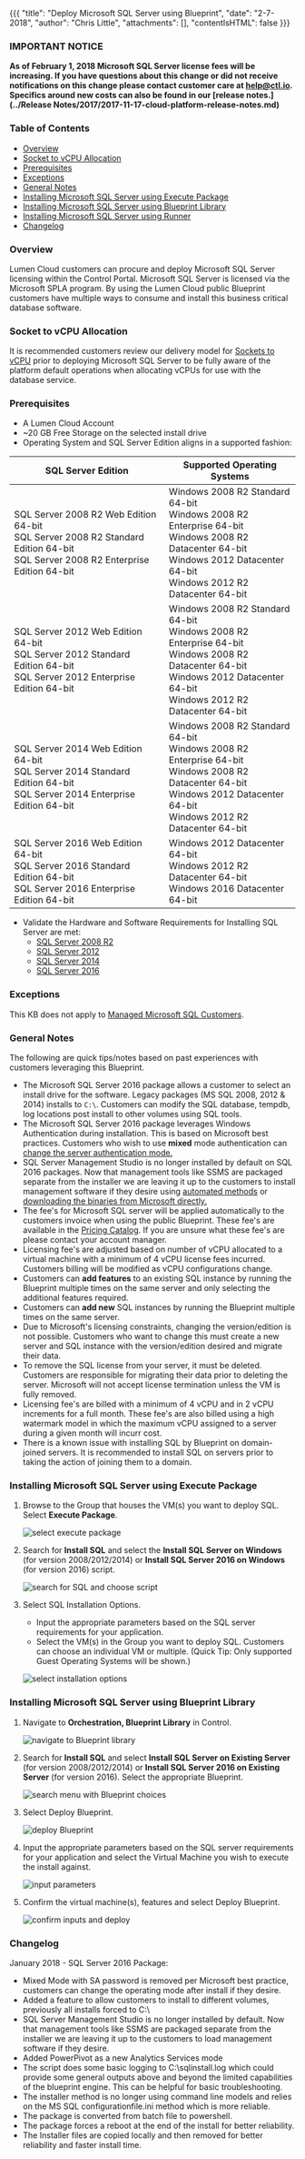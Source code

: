 {{{
  "title": "Deploy Microsoft SQL Server using Blueprint",
  "date": "2-7-2018",
  "author": "Chris Little",
  "attachments": [],
  "contentIsHTML": false
}}}

### **IMPORTANT NOTICE**
**As of February 1, 2018 Microsoft SQL Server license fees will be increasing. If you have questions about this change or did not receive notifications on this change please contact customer care at help@ctl.io. Specifics around new costs can also be found in our [release notes.](../Release Notes/2017/2017-11-17-cloud-platform-release-notes.md)**

### Table of Contents
* [Overview](#overview)
* [Socket to vCPU Allocation](#socket-to-vcpu-allocation)
* [Prerequisites](#prerequisites)
* [Exceptions](#exceptions)
* [General Notes](#general-notes)
* [Installing Microsoft SQL Server using Execute Package](#installing-microsoft-sql-server-using-execute-package)
* [Installing Microsoft SQL Server using Blueprint Library](#installing-microsoft-sql-server-using-blueprint-library)
* [Installing Microsoft SQL Server using Runner](#installing-microsoft-sql-server-using-runner)
* [Changelog](#changelog)

### Overview
Lumen Cloud customers can procure and deploy Microsoft SQL Server licensing within the Control Portal. Microsoft SQL Server is licensed via the Microsoft SPLA program. By using the Lumen Cloud public Blueprint customers have multiple ways to consume and install this business critical database software.

### Socket to vCPU Allocation
It is recommended customers review our delivery model for [Sockets to vCPU](../Servers/platform-socket-to-vcpu-allocation.md) prior to deploying Microsoft SQL Server to be fully aware of the platform default operations when allocating vCPUs for use with the database service.

### Prerequisites
* A Lumen Cloud Account
* ~20 GB Free Storage on the selected install drive
* Operating System and SQL Server Edition aligns in a supported fashion:

SQL Server Edition|Supported Operating Systems
------------------|---------------------------
SQL Server 2008 R2 Web Edition 64-bit<br>SQL Server 2008 R2 Standard Edition 64-bit<br>SQL Server 2008 R2 Enterprise Edition 64-bit|Windows 2008 R2 Standard 64-bit<br>Windows 2008 R2 Enterprise 64-bit<br>Windows 2008 R2 Datacenter 64-bit<br>Windows 2012 Datacenter 64-bit<br>Windows 2012 R2 Datacenter 64-bit
SQL Server 2012 Web Edition 64-bit<br>SQL Server 2012 Standard Edition 64-bit<br>SQL Server 2012 Enterprise Edition 64-bit|Windows 2008 R2 Standard 64-bit<br>Windows 2008 R2 Enterprise 64-bit<br>Windows 2008 R2 Datacenter 64-bit<br>Windows 2012 Datacenter 64-bit<br>Windows 2012 R2 Datacenter 64-bit
SQL Server 2014 Web Edition 64-bit<br>SQL Server 2014 Standard Edition 64-bit<br>SQL Server 2014 Enterprise Edition 64-bit|Windows 2008 R2 Standard 64-bit<br>Windows 2008 R2 Enterprise 64-bit<br>Windows 2008 R2 Datacenter 64-bit<br>Windows 2012 Datacenter 64-bit<br>Windows 2012 R2 Datacenter 64-bit
SQL Server 2016 Web Edition 64-bit<br>SQL Server 2016 Standard Edition 64-bit<br>SQL Server 2016 Enterprise Edition 64-bit|Windows 2012 Datacenter 64-bit<br>Windows 2012 R2 Datacenter 64-bit<br>Windows 2016 Datacenter 64-bit

* Validate the Hardware and Software Requirements for Installing SQL Server are met:
    * [SQL Server 2008 R2](//msdn.microsoft.com/en-us/library/ms143506%28v=sql.105%29.aspx)
    * [SQL Server 2012](//msdn.microsoft.com/en-us/library/ms143506%28v=sql.110%29.aspx)
    * [SQL Server 2014](//msdn.microsoft.com/en-us/library/ms143506%28v=sql.120%29.aspx)
    * [SQL Server 2016](//msdn.microsoft.com/en-us/library/ms143506%28v=sql.130%29.aspx)

### Exceptions
This KB does not apply to [Managed Microsoft SQL Customers](//www.ctl.io/managed-services/ms-sql).

### General Notes
The following are quick tips/notes based on past experiences with customers leveraging this Blueprint.

* The Microsoft SQL Server 2016 package allows a customer to select an install drive for the software. Legacy packages (MS SQL 2008, 2012 & 2014) installs to `C:\`. Customers can modify the SQL database, tempdb, log locations post install to other volumes using SQL tools.
* The Microsoft SQL Server 2016 package leverages Windows Authentication during installation. This is based on Microsoft best practices. Customers who wish to use **mixed** mode authentication can [change the server authentication mode.](https://docs.microsoft.com/en-us/sql/database-engine/configure-windows/change-server-authentication-mode) 
* SQL Server Management Studio is no longer installed by default on SQL 2016 packages. Now that management tools like SSMS are packaged separate from the installer we are leaving it up to the customers to install management software if they desire using [automated methods](https://runner.ctl.io/product/bd967fd2-1fb5-4d8c-8dca-43a753624bcd-sql-server-management-studio) or [downloading the binaries from Microsoft directly.](https://docs.microsoft.com/en-us/sql/ssms/download-sql-server-management-studio-ssms)
* The fee's for Microsoft SQL server will be applied automatically to the customers invoice when using the public Blueprint. These fee's are available in the [Pricing Catalog](//www.ctl.io/pricing). If you are unsure what these fee's are please contact your account manager.
* Licensing fee's are adjusted based on number of vCPU allocated to a virtual machine with a minimum of 4 vCPU license fees incurred.  Customers billing will be modified as vCPU configurations change.
* Customers can **add features** to an existing SQL instance by running the Blueprint multiple times on the same server and only selecting the additional features required.
* Customers can **add new** SQL instances by running the Blueprint multiple times on the same server.
* Due to Microsoft's licensing constraints, changing the version/edition is not possible. Customers who want to change this must create a new server and SQL instance with the version/edition desired and migrate their data.
* To remove the SQL license from your server, it must be deleted. Customers are responsible for migrating their data prior to deleting the server. Microsoft will not accept license termination unless the VM is fully removed.
* Licensing fee's are billed with a minimum of 4 vCPU and in 2 vCPU increments for a full month. These fee's are also billed using a high watermark model in which the maximum vCPU assigned to a server during a given month will incurr cost.
* There is a known issue with installing SQL by Blueprint on domain-joined servers. It is recommended to install SQL on servers prior to taking the action of joining them to a domain.

### Installing Microsoft SQL Server using Execute Package

1. Browse to the Group that houses the VM(s) you want to deploy SQL. Select **Execute Package**.

    ![select execute package](../images/deploy-microsoft-sql-server-using-blueprint-02.png)

2. Search for **Install SQL** and select the **Install SQL Server on Windows** (for version 2008/2012/2014) or **Install SQL Server 2016 on Windows** (for version 2016) script.

    ![search for SQL and choose script](../images/deploy-microsoft-sql-server-using-blueprint-03.png)

3. Select SQL Installation Options.
   * Input the appropriate parameters based on the SQL server requirements for your application.
   * Select the VM(s) in the Group you want to deploy SQL. Customers can choose an individual VM or multiple. (Quick Tip: Only supported Guest Operating Systems will be shown.)

    ![select installation options](../images/deploy-microsoft-sql-server-using-blueprint-04.png)

### Installing Microsoft SQL Server using Blueprint Library

1. Navigate to **Orchestration, Blueprint Library** in Control.

    ![navigate to Blueprint library](../images/deploy-microsoft-sql-server-using-blueprint-05.png)

2. Search for **Install SQL** and select **Install SQL Server on Existing Server** (for version 2008/2012/2014) or **Install SQL Server 2016 on Existing Server** (for version 2016). Select the appropriate Blueprint.

    ![search menu with Blueprint choices](../images/deploy-microsoft-sql-server-using-blueprint-06.png)

3. Select Deploy Blueprint.

    ![deploy Blueprint](../images/deploy-microsoft-sql-server-using-blueprint-07.png)

4. Input the appropriate parameters based on the SQL server requirements for your application and select the Virtual Machine you wish to execute the install against.

    ![input parameters](../images/deploy-microsoft-sql-server-using-blueprint-08.png)

5. Confirm the virtual machine(s), features and select Deploy Blueprint.

    ![confirm inputs and deploy](../images/deploy-microsoft-sql-server-using-blueprint-09.png)


### Changelog

January 2018 - SQL Server 2016 Package:
  * Mixed Mode with SA password is removed per Microsoft best practice, customers can change the operating mode after install if they desire.
  * Added a feature to allow customers to install to different volumes, previously all installs forced to C:\
  * SQL Server Management Studio is no longer installed by default. Now that management tools like SSMS are packaged separate from the installer we are leaving it up to the customers to load management software if they desire.
  * Added PowerPivot as a new Analytics Services mode
  * The script does some basic logging to C:\sqlinstall.log which could provide some general outputs above and beyond the limited capabilities of the blueprint engine. This can be helpful for basic troubleshooting.
  * The installer method is no longer using command line models and relies on the MS SQL configurationfile.ini method which is more reliable.
  * The package is converted from batch file to powershell.
  * The package forces a reboot at the end of the install for better reliability.
  * The Installer files are copied locally and then removed for better reliability and faster install time.

